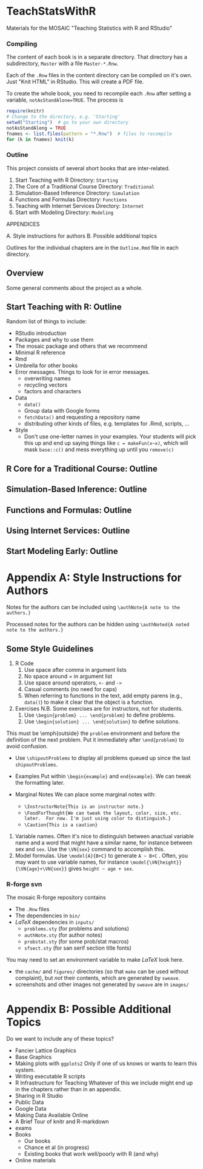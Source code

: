 TeachStatsWithR
===============




Materials for the MOSAIC "Teaching Statistics with R and RStudio"

### Compiling

The content of each book is in a separate directory.  That directory has a subdirectory, `Master` with a file `Master-*.Rnw`.  

Each of the `.Rnw` files in the content directory can be compiled on it's own.  Just "Knit HTML" in RStudio.  This will create a PDF file.

To create the whole book, you need to recompile each `.Rnw` after setting a variable, `notAsStandAlone=TRUE`.  The process is

```r
require(knitr)
# Change to the directory, e.g. 'Starting'
setwd("Starting")  # go to your own directory
notAsStandAlong = TRUE
fnames <- list.files(pattern = "*.Rnw")  # files to recompile
for (k in fnames) knit(k)
```


### Outline

This project consists of several short books that are inter-related.

1. Start Teaching with R
    Directory: `Starting`
2.  The Core of a Traditional Course
    Directory: `Traditional`
3. Simulation-Based Inference
    Directory: `Simulation`
4. Functions and Formulas
    Directory: `Functions`
5. Teaching with Internet Services
    Directory: `Internet`
6. Start with Modeling
    Directory: `Modeling`
    
APPENDICES

A. Style instructions for authors
B. Possible additional topics

Outlines for the individual chapters are in the `Outline.Rmd` file in each directory.

## Overview

Some general comments about the project as a whole.

## Start Teaching with R: Outline


Random list of things to include:
* RStudio introduction
* Packages and why to use them
* The mosaic package and others that we recommend
* Minimal R reference
* Rmd
* Umbrella for other books
* Error messages.  Things to look for in error messages.
    * overwriting names
    * recycling vectors
    * factors and characters
* Data
    * `data()`
    * Group data with Google forms
    * `fetchData()` and requesting a repository name
    * distributing other kinds of files, e.g. templates for .Rmd, scripts, ...
* Style
    * Don't use one-letter names in your examples.  Your students will pick this up and end up saying things like `c = makeFun(x~x)`, which will mask `base::c()` and mess everything up until you `remove(c)`


## R Core for a Traditional Course: Outline


## Simulation-Based Inference: Outline


## Functions and Formulas: Outline


## Using Internet Services: Outline


## Start Modeling Early: Outline



Appendix A: Style Instructions for Authors
=======================


Notes for the authors can be included using `\authNote{A note to the authors.}`

Processed notes for the authors can be hidden using `\authNoted{A noted note to the authors.}`

## Some Style Guidelines

1. R Code
    1. Use space after comma in argument lists 
    2. No space around = in argument list
    3. Use space around operators, `<-` and `->`
    4. Casual comments (no need for caps)
    5. When referring to functions in the text, add empty parens (e.g., `data()`) to make it clear that the object is a function.
2. Exercises
    N.B. Some exercises are for instructors, not for students.
    1. Use `\begin{problem} ... \end{problem}` to define problems.
    2. Use `\begin{solution} ... \end{solution}` to define solutions.

This must be \emph{outside} the `problem` environment and before the definition of the next problem.  Put it immediately after `\end{problem}` to avoid confusion.

* Use `\shipoutProblems` to display all problems queued up since the last `shipoutProblems`.
* Examples
    Put within  `\begin{example}` and `end{example}`.  We can tweak the formatting later.

* Marginal Notes
    We can place some marginal notes with:
    * `\InstructorNote{This is an instructor note.}`
    * `\FoodForThought{We can tweak the layout, color, size, etc. later.  For now. I'm just using color to distinguish.}`
    * `\Caution{This is a caution}`


1. Variable names.  Often it's nice to distinguish between anactual variable name and a word that might have a similar name, for instance between sex and `sex`.  Use the `\VN{sex}` command to accomplish this.
1. Model formulas.  Use `\model{A}{B+C}` to generate `A ~ B+C` .  Often, you may want to use variable names, for instance `\model{\VN{height}}{\VN{age}+\VN{sex}}` gives `height ~ age + sex`.
 



### R-forge svn

The mosaic R-forge repository contains

* The `.Rnw` files 
* The dependencies in `bin/`
* *LaTeX* dependencies in `inputs/`  
    * `problems.sty` (for problems and solutions)
    * `authNote.sty` (for author notes)
    * `probstat.sty` (for some prob/stat macros)
    * `sfsect.sty` (for san serif section title fonts)

You may need to set an environment variable to make *LaTeX* look here.
* the `cache/` and `figures/` directories (so that `make` can be used 
without complaint), but *not* their contents, which are generated by `sweave`.
* screenshots and other images not generated by `sweave` are in `images/`

Appendix B: Possible Additional Topics
=====================

Do we want to include any of these topics?
* Fancier Lattice Graphics
* Base Graphics
* Making plots with `ggplots2`
    Only if one of us knows or wants to learn this system.
* Writing executable R scripts
* R Infrastructure for Teaching
    Whatever of this we include might end up in the chapters rather than in 
an appendix.
* Sharing in R Studio
* Public Data
* Google Data
* Making Data Available Online
* A Brief Tour of knitr and R-markdown
* exams
* Books
    * Our books
    * Chance et al (in progress)
    * Existing books that work well/poorly with R (and why)
* Online materials
